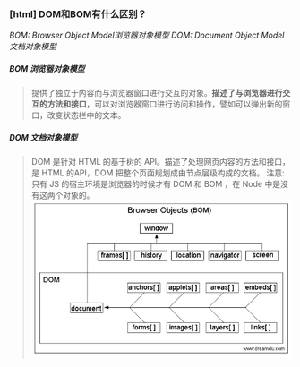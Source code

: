 ### [html] DOM和BOM有什么区别？
*BOM: Browser Object Model浏览器对象模型
DOM: Document Object Model文档对象模型*
##### BOM 浏览器对象模型
> 提供了独立于内容而与浏览器窗口进行交互的对象。**描述了与浏览器进行交互的方法和接口**，可以对浏览器窗口进行访问和操作，譬如可以弹出新的窗口，改变状态栏中的文本。
##### DOM 文档对象模型
> DOM 是针对 HTML 的基于树的 API。描述了处理网页内容的方法和接口，是 HTML 的API，DOM 把整个页面规划成由节点层级构成的文档。
> 注意: 只有 JS 的宿主环境是浏览器的时候才有 DOM 和 BOM ，在 Node 中是没有这两个对象的。
![alt](./DOM,BOM.jpg)